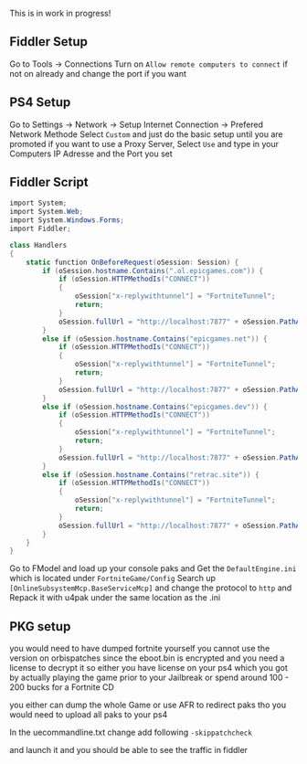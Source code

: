 This is in work in progress! 
## Fiddler Setup
Go to Tools -> Connections
Turn on `Allow remote computers to connect` if not on already
and change the port if you want
## PS4 Setup
Go to Settings -> Network -> Setup Internet Connection -> Prefered Network Methode
Select `Custom` and just do the basic setup until you are promoted if you want to use a Proxy
Server, Select `Use`  and type in your Computers IP Adresse and the Port you set

## Fiddler Script

```cs 
import System;
import System.Web;
import System.Windows.Forms;
import Fiddler;

class Handlers
{ 
    static function OnBeforeRequest(oSession: Session) {
        if (oSession.hostname.Contains(".ol.epicgames.com")) {
            if (oSession.HTTPMethodIs("CONNECT"))
            {
                oSession["x-replywithtunnel"] = "FortniteTunnel";
                return;
            }
            oSession.fullUrl = "http://localhost:7877" + oSession.PathAndQuery;
        }
        else if (oSession.hostname.Contains("epicgames.net")) {
            if (oSession.HTTPMethodIs("CONNECT"))
            {
                oSession["x-replywithtunnel"] = "FortniteTunnel";
                return;
            }
            oSession.fullUrl = "http://localhost:7877" + oSession.PathAndQuery;
        }
        else if (oSession.hostname.Contains("epicgames.dev")) {
            if (oSession.HTTPMethodIs("CONNECT"))
            {
                oSession["x-replywithtunnel"] = "FortniteTunnel";
                return;
            }
            oSession.fullUrl = "http://localhost:7877" + oSession.PathAndQuery;
        }
        else if (oSession.hostname.Contains("retrac.site")) {
            if (oSession.HTTPMethodIs("CONNECT"))
            {
                oSession["x-replywithtunnel"] = "FortniteTunnel";
                return;
            }
            oSession.fullUrl = "http://localhost:7877" + oSession.PathAndQuery;
        }
    }
} 
```

Go to FModel and load up your console paks and Get the `DefaultEngine.ini` which is located under `FortniteGame/Config`
Search up `[OnlineSubsystemMcp.BaseServiceMcp]` and change the protocol to `http`
and Repack it with u4pak under the same location as the .ini


## PKG setup
you would need to have dumped fortnite yourself you cannot use the version on orbispatches since the eboot.bin is encrypted and you need a license to decrypt it
so either you have license on your ps4 which you got by actually playing the game prior to your Jailbreak or spend around 100 - 200 bucks for a Fortnite CD

you either can dump the whole Game or use AFR to redirect paks tho you would need to upload all paks to your ps4

In the uecommandline.txt change add following
`-skippatchcheck`

and launch it and you should be able to see the traffic in fiddler


